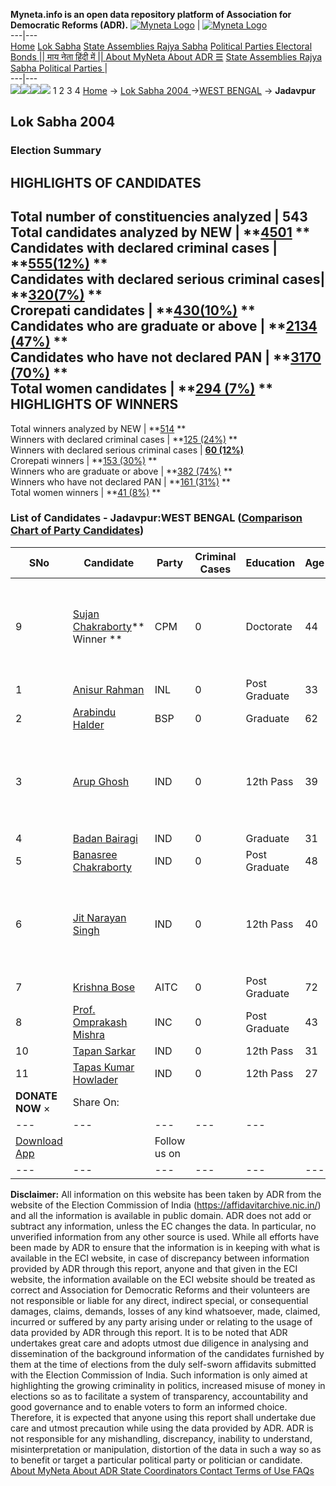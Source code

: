 **Myneta.info is an open data repository platform of Association for Democratic Reforms (ADR).**
[![Myneta Logo](https://www.myneta.info/lib/img/myneta-logo.png)](https://www.myneta.info/) | [![Myneta Logo](https://www.myneta.info/lib/img/adr-logo.png)](https://adrindia.org)  
---|---  
[Home](https://www.myneta.info/) [Lok Sabha](https://www.myneta.info/#ls "Lok Sabha") [ State Assemblies ](https://www.myneta.info/#sa "State Assemblies") [Rajya Sabha](https://www.myneta.info/#rs "Rajya Sabha") [Political Parties ](https://www.myneta.info/party "Political Parties") [ Electoral Bonds ](https://www.myneta.info/electoral_bonds "Electoral Bonds") [ || माय नेता हिंदी में || ](https://translate.google.co.in/translate?prev=hp&hl=en&js=y&u=www.myneta.info&sl=en&tl=hi&history_state0=) [ About MyNeta ](https://adrindia.org/content/about-myneta) [ About ADR ](https://adrindia.org/about-adr/who-we-are) [☰](javascript:void\(0\))
[ State Assemblies ](https://www.myneta.info/#sa "State Assemblies") [ Rajya Sabha ](https://www.myneta.info/#rs "Rajya Sabha") [ Political Parties ](https://www.myneta.info/party "Political Parties")
|   
---|---  
![](https://www.myneta.info/lib/img/banner/banner-1.png)![](https://www.myneta.info/lib/img/banner/banner-2.png)![](https://www.myneta.info/lib/img/banner/banner-3.png)![](https://www.myneta.info/lib/img/banner/banner-4.png)
1  2  3  4 
[Home](https://www.myneta.info/) → [Lok Sabha 2004 ](https://www.myneta.info/loksabha2004/)→[WEST BENGAL](https://www.myneta.info/loksabha2004/index.php?action=show_constituencies&state_id=25) → **Jadavpur**
### 
## Lok Sabha 2004 
###  Election Summary 
HIGHLIGHTS OF CANDIDATES  
---  
Total number of constituencies analyzed |  543   
Total candidates analyzed by NEW | **[4501](https://www.myneta.info/loksabha2004/index.php?action=summary&subAction=candidates_analyzed&sort=candidate#summary) **  
Candidates with declared criminal cases | **[555(12%)](https://www.myneta.info/loksabha2004/index.php?action=summary&subAction=crime&sort=candidate#summary) **  
Candidates with declared serious criminal cases| **[320(7%)](https://www.myneta.info/loksabha2004/index.php?action=summary&subAction=serious_crime&sort=candidate#summary) **  
Crorepati candidates | **[430(10%)](https://www.myneta.info/loksabha2004/index.php?action=summary&subAction=crorepati&sort=candidate#summary) **  
Candidates who are graduate or above | **[2134 (47%)](https://www.myneta.info/loksabha2004/index.php?action=summary&subAction=education&sort=candidate#summary) **  
Candidates who have not declared PAN | **[3170 (70%)](https://www.myneta.info/loksabha2004/index.php?action=summary&subAction=without_pan&sort=candidate#summary) **  
Total women candidates | **[294 (7%)](https://www.myneta.info/loksabha2004/index.php?action=summary&subAction=women_candidate&sort=candidate#summary) **  
HIGHLIGHTS OF WINNERS  
---  
Total winners analyzed by NEW | **[514](https://www.myneta.info/loksabha2004/index.php?action=summary&subAction=winner_analyzed&sort=candidate#summary) **  
Winners with declared criminal cases | **[125 (24%)](https://www.myneta.info/loksabha2004/index.php?action=summary&subAction=winner_crime&sort=candidate#summary) **  
Winners with declared serious criminal cases | **[60 (12%)](https://www.myneta.info/loksabha2004/index.php?action=summary&subAction=winner_serious_crime&sort=candidate#summary)**  
Crorepati winners | **[153 (30%)](https://www.myneta.info/loksabha2004/index.php?action=summary&subAction=winner_crorepati&sort=candidate#summary) **  
Winners who are graduate or above | **[382 (74%)](https://www.myneta.info/loksabha2004/index.php?action=summary&subAction=winner_education&sort=candidate#summary) **  
Winners who have not declared PAN | **[161 (31%)](https://www.myneta.info/loksabha2004/index.php?action=summary&subAction=winner_without_pan&sort=candidate#summary) **  
Total women winners | **[41 (8%)](https://www.myneta.info/loksabha2004/index.php?action=summary&subAction=winner_women&sort=candidate#summary) **  
### List of Candidates - Jadavpur:WEST BENGAL ([Comparison Chart of Party Candidates](https://www.myneta.info/loksabha2004/comparisonchart.php?constituency_id=519))
SNo | Candidate| Party| Criminal Cases| Education| Age| Total Assets| Liabilities  
---|---|---|---|---|---|---|---  
9  | [Sujan Chakraborty](https://www.myneta.info/loksabha2004/candidate.php?candidate_id=5275)** Winner ** | CPM | 0 | Doctorate| 44 | ![](https://myneta.info/image_v2.php?myneta_folder=loksabha2004&candidate_id=5275&col=ta) | ![](https://myneta.info/image_v2.php?myneta_folder=loksabha2004&candidate_id=5275&col=lia)  
1  | [Anisur Rahman](https://www.myneta.info/loksabha2004/candidate.php?candidate_id=5280) | INL | 0 | Post Graduate| 33 | Rs 78,200 ~ 78 Thou+ | Rs 0 ~   
2  | [Arabindu Halder](https://www.myneta.info/loksabha2004/candidate.php?candidate_id=5279) | BSP | 0 | Graduate| 62 | Rs 35,000 ~ 35 Thou+ | Rs 175 ~ 1 Hund+  
3  | [Arup Ghosh](https://www.myneta.info/loksabha2004/candidate.php?candidate_id=5284) | IND | 0 | 12th Pass| 39 | ![](https://myneta.info/image_v2.php?myneta_folder=loksabha2004&candidate_id=5284&col=ta) | ![](https://myneta.info/image_v2.php?myneta_folder=loksabha2004&candidate_id=5284&col=lia)  
4  | [Badan Bairagi](https://www.myneta.info/loksabha2004/candidate.php?candidate_id=5283) | IND | 0 | Graduate| 31 | Rs 1,53,500 ~ 1 Lacs+ | Rs 0 ~   
5  | [Banasree Chakraborty](https://www.myneta.info/loksabha2004/candidate.php?candidate_id=5278) | IND | 0 | Post Graduate| 48 | Rs 6,10,500 ~ 6 Lacs+ | Rs 26,586 ~ 26 Thou+  
6  | [Jit Narayan Singh](https://www.myneta.info/loksabha2004/candidate.php?candidate_id=5285) | IND | 0 | 12th Pass| 40 | ![](https://myneta.info/image_v2.php?myneta_folder=loksabha2004&candidate_id=5285&col=ta) | ![](https://myneta.info/image_v2.php?myneta_folder=loksabha2004&candidate_id=5285&col=lia)  
7  | [Krishna Bose](https://www.myneta.info/loksabha2004/candidate.php?candidate_id=5276) | AITC | 0 | Post Graduate| 72 | Rs 60,87,332 ~ 60 Lacs+ | Rs 32,187 ~ 32 Thou+  
8  | [Prof. Omprakash Mishra](https://www.myneta.info/loksabha2004/candidate.php?candidate_id=5277) | INC | 0 | Post Graduate| 43 | Rs 7,35,000 ~ 7 Lacs+ | Rs 4,56,377 ~ 4 Lacs+  
10  | [Tapan Sarkar](https://www.myneta.info/loksabha2004/candidate.php?candidate_id=5282) | IND | 0 | 12th Pass| 31 | Rs 4,59,876 ~ 4 Lacs+ | Rs 0 ~   
11  | [Tapas Kumar Howlader](https://www.myneta.info/loksabha2004/candidate.php?candidate_id=5281) | IND | 0 | 12th Pass| 27 | Rs 7,000 ~ 7 Thou+ | Rs 0 ~   
|  **DONATE NOW** × |  Share On:  | [](https://api.whatsapp.com/send?text=https%3A%2F%2Fmyneta.info%2Fpunjab2022%2Findex.php%3Faction%3Dshow_constituencies%26state_id%3D19) | [](https://www.facebook.com/sharer/sharer.php?u=https%3A%2F%2Fmyneta.info%2Fpunjab2022%2Findex.php%3Faction%3Dshow_constituencies%26state_id%3D19) | [](https://twitter.com/share?url=https%3A%2F%2Fmyneta.info%2Fpunjab2022%2Findex.php%3Faction%3Dshow_constituencies%26state_id%3D19)  
---|---|---|---|---  
| [ Download App ](https://play.google.com/store/apps/details?id=com.webrosoft.myneta1&pcampaignid=pcampaignidMKT-Other-global-all-co-prtnr-py-PartBadge-Mar2515-1) | [](https://play.google.com/store/apps/details?id=com.webrosoft.myneta1&pcampaignid=pcampaignidMKT-Other-global-all-co-prtnr-py-PartBadge-Mar2515-1) |  Follow us on  | [](https://www.facebook.com/adrindia.org/) | [](https://twitter.com/adrspeaks) | [](https://groups.google.com/g/national-election-watch?hl=en&pli=1) | [](https://www.instagram.com/adrspeaks/) | [](https://www.youtube.com/user/adrspeaks) | [](https://sharechat.com/profile/adrspeaks)  
---|---|---|---|---|---|---|---|---  
**Disclaimer:** All information on this website has been taken by ADR from the website of the Election Commission of India (https://affidavitarchive.nic.in/) and all the information is available in public domain. ADR does not add or subtract any information, unless the EC changes the data. In particular, no unverified information from any other source is used. While all efforts have been made by ADR to ensure that the information is in keeping with what is available in the ECI website, in case of discrepancy between information provided by ADR through this report, anyone and that given in the ECI website, the information available on the ECI website should be treated as correct and Association for Democratic Reforms and their volunteers are not responsible or liable for any direct, indirect special, or consequential damages, claims, demands, losses of any kind whatsoever, made, claimed, incurred or suffered by any party arising under or relating to the usage of data provided by ADR through this report. It is to be noted that ADR undertakes great care and adopts utmost due diligence in analysing and dissemination of the background information of the candidates furnished by them at the time of elections from the duly self-sworn affidavits submitted with the Election Commission of India. Such information is only aimed at highlighting the growing criminality in politics, increased misuse of money in elections so as to facilitate a system of transparency, accountability and good governance and to enable voters to form an informed choice. Therefore, it is expected that anyone using this report shall undertake due care and utmost precaution while using the data provided by ADR. ADR is not responsible for any mishandling, discrepancy, inability to understand, misinterpretation or manipulation, distortion of the data in such a way so as to benefit or target a particular political party or politician or candidate. 
[ About MyNeta ](https://adrindia.org/content/about-myneta) [ About ADR ](https://adrindia.org/about-adr/who-we-are) [ State Coordinators ](https://adrindia.org/about-adr/state-coordinators) [ Contact ](https://adrindia.org/contact-us) [ Terms of Use ](https://adrindia.org/content/adr-terms-use) [ FAQs ](https://adrindia.org/content/faqs)
